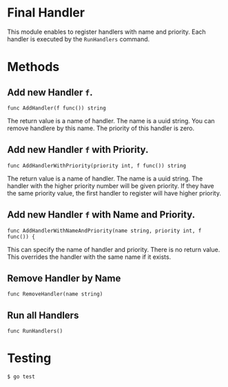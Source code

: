 # Final Handler

 This module enables to register handlers with name and priority.
 Each handler is executed by the `RunHandlers` command.

# Methods

## Add new Handler `f`.

```
func AddHandler(f func()) string 
```

The return value is a name of handler.
The name is a uuid string.
You can remove handlere by this name.
The priority of this handler is zero.

## Add new Handler `f` with Priority.

```
func AddHandlerWithPriority(priority int, f func()) string
```

The return value is a name of handler.
The name is a uuid string.
The handler with the higher priority number will be given priority.
If they have the same priority value, the first handler to register will have higher priority.


## Add new Handler `f` with Name and Priority.

```
func AddHandlerWithNameAndPriority(name string, priority int, f func()) {
```

This can specify the name of handler and priority.
There is no return value.
This overrides the handler with the same name if it exists.

## Remove Handler by Name

```
func RemoveHandler(name string)
```

## Run all Handlers

```
func RunHandlers()
```

# Testing

```
$ go test
```

